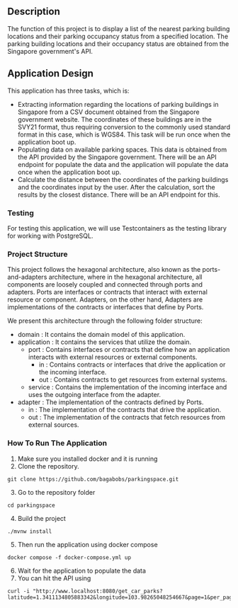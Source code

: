 ## Description
The function of this project is to display a list of the nearest parking building locations and their parking occupancy status from a specified location. The parking building locations and their occupancy status are obtained from the Singapore government's API.

## Application Design
This application has three tasks, which is:
- Extracting information regarding the locations of parking buildings in Singapore from a CSV document obtained from the Singapore government website. The coordinates of these buildings are in the SVY21 format, thus requiring conversion to the commonly used standard format in this case, which is WGS84. This task will be run once when the application boot up.
- Populating data on available parking spaces. This data is obtained from the API provided by the Singapore government. There will be an API endpoint for populate the data and the application will populate the data once when the application boot up.
- Calculate the distance between the coordinates of the parking buildings and the coordinates input by the user. After the calculation, sort the results by the closest distance. There will be an API endpoint for this.

### Testing
For testing this application, we will use Testcontainers as the testing library for working with PostgreSQL.

### Project Structure
This project follows the hexagonal architecture, also known as the ports-and-adapters architecture, where in the hexagonal architecture, all components are loosely coupled and connected through ports and adapters. Ports are interfaces or contracts that interact with external resource or component. Adapters, on the other hand, Adapters are implementations of the contracts or interfaces that define by Ports.
 
We present this architecture through the following folder structure:
- domain : It contains the domain model of this application.
- application : It contains the services that utilize the domain.
  - port : Contains interfaces or contracts that define how an application interacts with external resources or external components.
    - in : Contains contracts or interfaces that drive the application or the incoming interface.
    - out : Contains contracts to get resources from external systems.
  - service : Contains the implementation of the incoming interface and uses the outgoing interface from the adapter.
- adapter : The implementation of the contracts defined by Ports.
  - in : The implementation of the contracts that drive the application.
  - out : The implementation of the contracts that fetch resources from external sources.

### How To Run The Application
1. Make sure you installed docker and it is running
2. Clone the repository.
```
git clone https://github.com/bagabobs/parkingspace.git
```
3. Go to the repository folder
```
cd parkingspace
```
4. Build the project
```
./mvnw install
```
5. Then run the application using docker compose
```
docker compose -f docker-compose.yml up
```
6. Wait for the application to populate the data
7. You can hit the API using
```
curl -i "http://www.localhost:8080/get_car_parks?latitude=1.3411134805883342&longitude=103.98265048254667&page=1&per_page=1"
```
